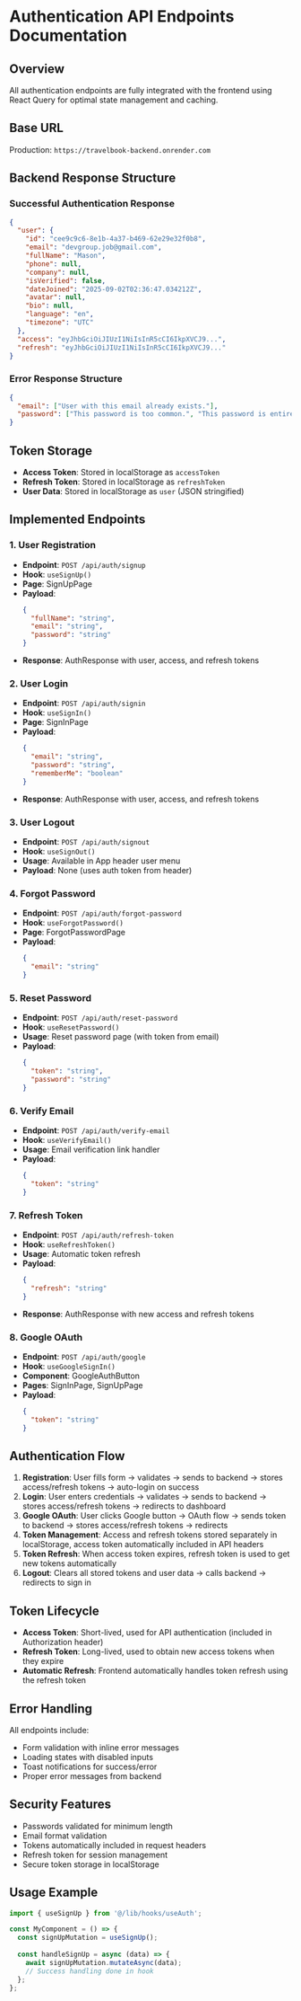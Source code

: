 # Authentication API Endpoints Documentation

## Overview
All authentication endpoints are fully integrated with the frontend using React Query for optimal state management and caching.

## Base URL
Production: `https://travelbook-backend.onrender.com`

## Backend Response Structure

### Successful Authentication Response
```json
{
  "user": {
    "id": "cee9c9c6-8e1b-4a37-b469-62e29e32f0b8",
    "email": "devgroup.job@gmail.com",
    "fullName": "Mason",
    "phone": null,
    "company": null,
    "isVerified": false,
    "dateJoined": "2025-09-02T02:36:47.034212Z",
    "avatar": null,
    "bio": null,
    "language": "en",
    "timezone": "UTC"
  },
  "access": "eyJhbGciOiJIUzI1NiIsInR5cCI6IkpXVCJ9...",
  "refresh": "eyJhbGciOiJIUzI1NiIsInR5cCI6IkpXVCJ9..."
}
```

### Error Response Structure
```json
{
  "email": ["User with this email already exists."],
  "password": ["This password is too common.", "This password is entirely numeric."]
}
```

## Token Storage
- **Access Token**: Stored in localStorage as `accessToken`
- **Refresh Token**: Stored in localStorage as `refreshToken`
- **User Data**: Stored in localStorage as `user` (JSON stringified)

## Implemented Endpoints

### 1. User Registration
- **Endpoint**: `POST /api/auth/signup`
- **Hook**: `useSignUp()`
- **Page**: SignUpPage
- **Payload**:
  ```json
  {
    "fullName": "string",
    "email": "string",
    "password": "string"
  }
  ```
- **Response**: AuthResponse with user, access, and refresh tokens

### 2. User Login
- **Endpoint**: `POST /api/auth/signin`
- **Hook**: `useSignIn()`
- **Page**: SignInPage
- **Payload**:
  ```json
  {
    "email": "string",
    "password": "string",
    "rememberMe": "boolean"
  }
  ```
- **Response**: AuthResponse with user, access, and refresh tokens

### 3. User Logout
- **Endpoint**: `POST /api/auth/signout`
- **Hook**: `useSignOut()`
- **Usage**: Available in App header user menu
- **Payload**: None (uses auth token from header)

### 4. Forgot Password
- **Endpoint**: `POST /api/auth/forgot-password`
- **Hook**: `useForgotPassword()`
- **Page**: ForgotPasswordPage
- **Payload**:
  ```json
  {
    "email": "string"
  }
  ```

### 5. Reset Password
- **Endpoint**: `POST /api/auth/reset-password`
- **Hook**: `useResetPassword()`
- **Usage**: Reset password page (with token from email)
- **Payload**:
  ```json
  {
    "token": "string",
    "password": "string"
  }
  ```

### 6. Verify Email
- **Endpoint**: `POST /api/auth/verify-email`
- **Hook**: `useVerifyEmail()`
- **Usage**: Email verification link handler
- **Payload**:
  ```json
  {
    "token": "string"
  }
  ```

### 7. Refresh Token
- **Endpoint**: `POST /api/auth/refresh-token`
- **Hook**: `useRefreshToken()`
- **Usage**: Automatic token refresh
- **Payload**:
  ```json
  {
    "refresh": "string"
  }
  ```
- **Response**: AuthResponse with new access and refresh tokens

### 8. Google OAuth
- **Endpoint**: `POST /api/auth/google`
- **Hook**: `useGoogleSignIn()`
- **Component**: GoogleAuthButton
- **Pages**: SignInPage, SignUpPage
- **Payload**:
  ```json
  {
    "token": "string"
  }
  ```

## Authentication Flow

1. **Registration**: User fills form → validates → sends to backend → stores access/refresh tokens → auto-login on success
2. **Login**: User enters credentials → validates → sends to backend → stores access/refresh tokens → redirects to dashboard
3. **Google OAuth**: User clicks Google button → OAuth flow → sends token to backend → stores access/refresh tokens → redirects
4. **Token Management**: Access and refresh tokens stored separately in localStorage, access token automatically included in API headers
5. **Token Refresh**: When access token expires, refresh token is used to get new tokens automatically
6. **Logout**: Clears all stored tokens and user data → calls backend → redirects to sign in

## Token Lifecycle
- **Access Token**: Short-lived, used for API authentication (included in Authorization header)
- **Refresh Token**: Long-lived, used to obtain new access tokens when they expire
- **Automatic Refresh**: Frontend automatically handles token refresh using the refresh token

## Error Handling

All endpoints include:
- Form validation with inline error messages
- Loading states with disabled inputs
- Toast notifications for success/error
- Proper error messages from backend

## Security Features

- Passwords validated for minimum length
- Email format validation
- Tokens automatically included in request headers
- Refresh token for session management
- Secure token storage in localStorage

## Usage Example

```typescript
import { useSignUp } from '@/lib/hooks/useAuth';

const MyComponent = () => {
  const signUpMutation = useSignUp();
  
  const handleSignUp = async (data) => {
    await signUpMutation.mutateAsync(data);
    // Success handling done in hook
  };
};
```